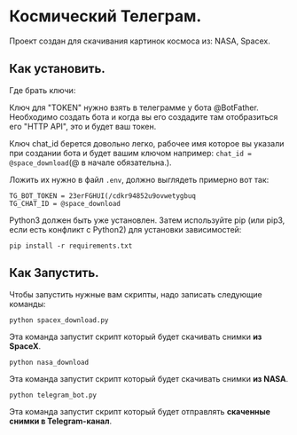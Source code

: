 # Космический Телеграм.

Проект создан для скачивания картинок космоса из: NASA, Spacex.

## Как установить.
Где брать ключи:

Ключ для "TOKEN" нужно взять в телеграмме у бота @BotFather.
Необходимо создать бота и когда вы его создадите там отобразиться его "HTTP API", это и будет ваш токен.

Ключ chat_id берется довольно легко, рабочее имя которое вы указали при создании бота и будет вашим ключом например:
`chat_id = @space_download`(@ в начале обязательна.).

Ложить их нужно в файл `.env`, должно выглядеть примерно вот так:


```
TG_BOT_TOKEN = 23erFGHUI(/cdkr94852u9ovwetygbuq
TG_CHAT_ID = @space_download
```

Python3 должен быть уже установлен. Затем используйте pip (или pip3, если есть конфликт с Python2) для установки зависимостей:
```
pip install -r requirements.txt
```

## Как Запустить.

Чтобы запустить нужные вам скрипты, надо записать следующие команды:
```
python spacex_download.py
```
Эта команда запустит скрипт который будет скачивать снимки **из SpaceX**.
```
python nasa_download
```
Эта команда запустит скрипт который будет скачивать снимки **из NASA**.
```
python telegram_bot.py
```
Эта команда запустит скрипт который будет отправлять **скаченные снимки в Telegram-канал**.